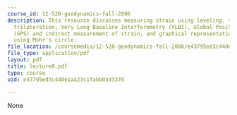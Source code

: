 ```yaml
---
course_id: 12-520-geodynamics-fall-2006
description: This resource discusses measuring strain using leveling, triangulation,
  trilateration, Very Long Baseline Interferometry (VLBI), Global Positioning System
  (GPS) and indirect measurement of strain, and graphical representation of strain
  using Mohr's circle.
file_location: /coursemedia/12-520-geodynamics-fall-2006/e43795ed3c440e1aa23c1fabb05d3378_lecture8.pdf
file_type: application/pdf
layout: pdf
title: lecture8.pdf
type: course
uid: e43795ed3c440e1aa23c1fabb05d3378

---
```

None